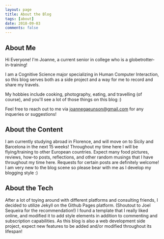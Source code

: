 ```yaml
---
layout: page
title: About the Blog
tags: [about]
date: 2018-09-03
comments: false
---
```

    
## About Me

Hi Everyone! I'm Joanne, a current senior in college who is a globetrotter-in-training! 

I am a Cognitive Science major specializing in Human Computer Interaction, so this blog serves both as a side project and a way for me to record and share my travels.

My hobbies include cooking, photography, eating, and travelling (of course), and you'll see a lot of those things on this blog :) 

Feel free to reach out to me via <u>joannegaeunson@gmail.com</u> for any inqueries or suggestions!

## About the Content

I am currently studying abroad in Florence, and will move on to Sicily and Barcelona in the next 15 weeks! Throughout my time here I will be flying/training to other European countries. Expect many food pictures, reviews, how-to posts, reflections, and other random musings that I have throughout my time here. Requests for certain posts are definitely welcome! I am very new to the blog scene so please bear with me as I develop my blogging style :) 

## About the Tech

After a lot of toying around with different platforms and consulting friends, I decided to utilize Jekyll on the Github Pages platform. (Shoutout to Joel Sequeira for the recommendation!) I found a template that I really liked online, and modified it to add style elements in addition to commenting and subscription capabilities. As this blog is also a web development side project, expect new features to be added and/or modified throughout its lifespan! 




